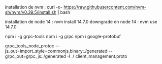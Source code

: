 installation de nvm : curl -o- https://raw.githubusercontent.com/nvm-sh/nvm/v0.39.5/install.sh | bash

installation de node 14 : nvm install 14.7.0
downgrade en node 14 : nvm use 14.7.0

npm i -g grpc-tools
npm i -g grpc
npm i google-protobuf

grpc_tools_node_protoc --js_out=import_style=commonjs,binary:./generated --grpc_out=grpc_js:./generated -I ./ client_management.proto 

